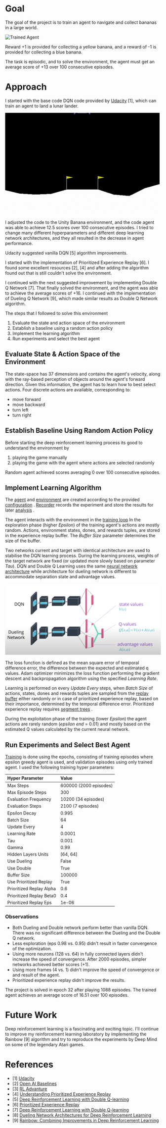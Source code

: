 [//]: # (Image References)

[image1]: https://user-images.githubusercontent.com/10624937/42135619-d90f2f28-7d12-11e8-8823-82b970a54d7e.gif "Trained Agent"
[image2]: https://raw.githubusercontent.com/miharothl/DRLND-Navigation/master/images/lunar-lander.gif  "Lunar Lander"
[image3]: https://raw.githubusercontent.com/miharothl/DRLND-Navigation/master/images/udacity-dueling-q-network.png "Dueling"

# Goal

The goal of the project is to train an agent to navigate and collect bananas in a large world.

![Trained Agent][image1]

Reward +1 is provided for collecting a yellow banana, and a reward of -1 is provided for collecting a blue banana.

The task is episodic, and to solve the environment, the agent must get an average score of +13 over 100
consecutive episodes.

# Approach

I started with the base code DQN code provided by [Udacity](https://github.com/udacity/deep-reinforcement-learning/tree/master/dqn)
 [1], which can train an agent to land a lunar lander.

![Lunar Lander][image2]

I adjusted the code to the Unity Banana environment, and the code agent was able to achieve 12.5 scores over 100 consecutive episodes.
I tried to change many different hyperparameters and different deep learning network architectures, and they all resulted in
the decrease in agent performance.

Udacity suggested vanilla DQN [5] algorithm improvements.
 
I started with the implementation of Prioritized Experience Replay [6]. I found some excellent resources [2], [4] and after adding the algorithm found out that
is still couldn't solve the environment.
 
I continued with the next suggested improvement by implementing Double Q Network [7]. That finally solved the environment, and the agent was able to achieve the average scores of +16. I continued with the implementation of
Dueling Q Network [9], which made similar results as Double Q Network algorithm.

The steps that I followed to solve this environment

1. Evaluate the state and action space of the environment
2. Establish a baseline using a random action policy
3. Implement the learning algorithm
4. Run experiments and select the best agent

## Evaluate State & Action Space of the Environment

The state-space has 37 dimensions and contains the agent's velocity, along with the ray-based perception of objects around
the agent's forward direction. Given this information, the agent has to learn how to best select actions. 
Four discrete actions are available, corresponding to:

* move forward
* move backward
* turn left
* turn right

## Establish Baseline Using Random Action Policy

Before starting the deep reinforcement learning process its good to understand the environment by

1. playing the game manually 
1. playing the game with the agent where actions are selected randomly
 
Random agent achieved scores averaging 0 over 100 consecutive episodes.
 
## Implement Learning Algorithm

The
[agent](https://github.com/miharothl/DRLND-Navigation/blob/master/drl/agents/classic/dqn_agent.py)
and 
[environment](https://github.com/miharothl/DRLND-Navigation/blob/master/drl/environments/unity_env.py)
are created according to the provided
[configuration](https://github.com/miharothl/DRLND-Navigation/blob/master/drl/experiment/config.py)
.
[Recorder](https://github.com/miharothl/DRLND-Navigation/blob/master/drl/experiment/recorder.py)
records the experiment and store the results for later
[analysis](https://github.com/miharothl/DRLND-Navigation/blob/master/analysis.ipynb)
.

The agent interacts with the environment in the
[training loop](https://github.com/miharothl/DRLND-Navigation/blob/master/drl/experiment/trainer.py)
In the exploration phase (higher *Epsilon*) of the training
agent's actions are mostly random. Actions, environment states, dones, and rewards tuples, are stored in the experience
replay buffer. The *Buffer Size* parameter determines the size of the buffer.

Two networks current and target with identical architecture are used to stabilise the DQN learning process. During the learning process, weights of the target network are fixed (or updated more slowly based on parameter *Tau*). DQN and Double Q Learning
uses the same 
[neural network architecture](https://github.com/miharothl/DRLND-Navigation/blob/master/drl/models/classic/model.py)
 while architecture for dueling network is different to accommodate separation state and advantage values.  
 
![Dueling Network][image3]

The loss function is defined as the mean square error of temporal difference error, the difference between the expected
and estimated q values. Adam optimizer minimizes the loss function performing the gradient descent and backpropagation algorithm
using the specified *Learning Rate*.

Learning is performed on every *Update Every* steps, when *Batch Size* of actions, states, dones and rewards tuples are
sampled from the
[replay buffer](https://github.com/miharothl/DRLND-Navigation/blob/master/drl/agents/replay_buffer.py)
either randomly or in case of prioritized experience replay, based on their importance,
determined by the temporal difference error. Prioritized experience replay requires
[segment trees](https://github.com/miharothl/DRLND-Navigation/blob/master/drl/agents/segment_tree.py)
.

During the exploitation phase of the training (lower *Epsilon*) the agent actions are rarely random (*epsilon end* = 0.01)
and mostly based on the estimated Q values calculated by the current neural network.


## Run Experiments and Select Best Agent

[Training](https://github.com/miharothl/DRLND-Navigation/blob/master/navigation.ipynb)
is done using the epochs, consisting of training episodes where epsilon greedy agent is used,
and validation episodes using only trained agent. I used the following training hyper parameters:

|Hyper Parameter           |Value                 |
|:---                      |:---                  |
|Max Steps                 |600000 (2000 episodes)|
|Max Episode Steps         |300                   |
|Evaluation Frequency      |10200  (34 episodes)  |
|Evaluation Steps          |2100   (7 episodes)   |
|Epsilon Decay             |0.995                 |
|Batch Size                |64                    |
|Update Every              |4                     |
|Learning Rate             |0.0001                |
|Tau                       |0.001                 |
|Gamma                     |0.99                  |
|Hidden Layers Units       |[64, 64]              |
|Use Dueling               |False                 |
|Use Double                |True                  |
|Buffer Size               |100000                |
|Use Prioritized Replay    | True                 |
|Prioritized Replay Alpha  | 0.6                  |
|Prioritized Replay Beta0  | 0.4                  |
|Prioritized Replay Eps    | 1e-06                |

 
### Observations

* Both Dueling and Double network perform better than vanilla DQN. There was no significant difference between the Dueling and the Double  Q network.
* Less exploration (eps 0.98 vs. 0.95) didn't result in faster convergence of the optimization.
* Using more neurons (128 vs. 64) in fully connected layers didn't increase the speed of convergence. After 2000 episodes, simpler networks achieved better scores (+1).
* Using more frames (4 vs. 1) didn't improve the speed of convergence or and result of the agent.
* Prioritized experience replay didn't improve the results.

The project is solved in epoch 32 after playing 1088 episodes. The trained agent achieves an average score of 16.51 over 100 episodes.

# Future Work

Deep reinforcement learning is a fascinating and exciting topic. I'll continue to improve my reinforcement learning
laboratory by implementing the Rainbow [9] algorithm and try to reproduce the experiments by Deep Mind on some of the 
legendary Atari games.

# References
  - [1] [Udacity](https://github.com/udacity/deep-reinforcement-learning)
  - [2] [Open AI Baselines](https://github.com/openai/baselines)
  - [3] [RL Advanture](https://github.com/higgsfield/RL-Adventure)
  - [4] [Understanding Prioritized Experience Replay](https://danieltakeshi.github.io/2019/07/14/per/)
  - [5] [Deep Reinforcement Learning with Double Q-learning](https://arxiv.org/abs/1509.06461)
  - [6] [Prioritized Experience Replay](https://arxiv.org/abs/1511.05952)
  - [7] [Deep Reinforcement Learning with Double Q-learning](https://arxiv.org/abs/1509.06461)  
  - [8] [Dueling Network Architectures for Deep Reinforcement Learning](https://arxiv.org/abs/1511.06581)
  - [9] [Rainbow: Combining Improvements in Deep Reinforcement Learning](https://arxiv.org/abs/1710.02298)
